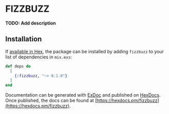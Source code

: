 # FIZZBUZZ

**TODO: Add description**

## Installation

If [available in Hex](https://hex.pm/docs/publish), the package can be installed
by adding `fizzbuzz` to your list of dependencies in `mix.exs`:

```elixir
def deps do
  [
    {:fizzbuzz, "~> 0.1.0"}
  ]
end
```

Documentation can be generated with [ExDoc](https://github.com/elixir-lang/ex_doc)
and published on [HexDocs](https://hexdocs.pm). Once published, the docs can
be found at [https://hexdocs.pm/fizzbuzz](https://hexdocs.pm/fizzbuzz).

